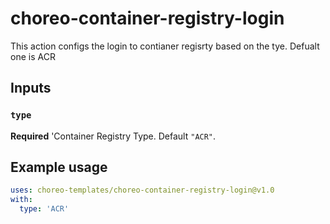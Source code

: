 # choreo-container-registry-login

This action configs the login to contianer regisrty based on the tye. Defualt one is ACR

## Inputs

### `type`

**Required** 'Container Registry Type. Default `"ACR"`.

## Example usage

```yaml
uses: choreo-templates/choreo-container-registry-login@v1.0
with:
  type: 'ACR'
```